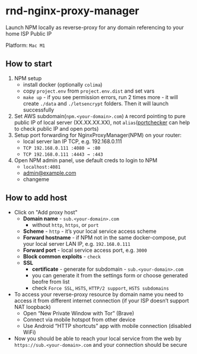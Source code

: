 # rnd-nginx-proxy-manager
Launch NPM locally as reverse-proxy for any domain referencing to your home ISP Public IP 

Platform: `Mac M1`

## How to start

1. NPM setup
   - install docker (optionally `colima`)
   - copy `project.env` from `project.env.dist` and set vars
   - `make up` - if you see permission errors, run 2 times more - it will create `./data` and `./letsencrypt` folders. Then it will launch successfully
2. Set AWS subdomain(`npm.<your-domain>.com`) `A` record pointing to pure public IP of local server (XX.XX.XX.XX), not `alias`([portchecker](https://portchecker.co/) can help to check public IP and open ports)
3. Setup port forwarding for NginxProxyManager(NPM) on your router:
    - local server lan IP TCP, e.g. 192.168.0.111
    - `TCP 192.168.0.111 :4080 → :80`
    - `TCP 192.168.0.111 :4443 → :443`
4. Open NPM admin panel, use default creds to login to NPM
    - `localhost:4081`
    - admin@example.com
    - changeme

## How to add host
- Click on "Add proxy host"
    - **Domain name** - `sub.<your-domain>.com`
        - without `http`, `https`, or `port`
    - **Scheme** - `http` - it’s your local service access scheme
    - **Forward hostname** - if NPM not in the same docker-compose, put your local server LAN IP, e.g. `192.168.0.111`
    - **Forward port** - local service access port, e.g. `3000`
    - **Block common exploits** - `check`
    - **SSL**
        - **certificate** - generate for subdomain - `sub.<your-domain>.com`
        - you can generate it from the settings form or choose generated beofre from list
        - check `Force SSL`, `HSTS`, `HTTP/2 support`, `HSTS subdomains`
- To access your reverse-proxy resource by domain name you need to access it from different internet connection (if your ISP doesn’t support NAT loopback)
    - Open “New Private Window with Tor” (Brave)
    - Connect via mobile hotspot from other device
    - Use Android “HTTP shortcuts” app with mobile connection (disabled WiFi)
- Now you should be able to reach your local service from the web by `https://sub.<your-domain>.com` and your connection should be secure